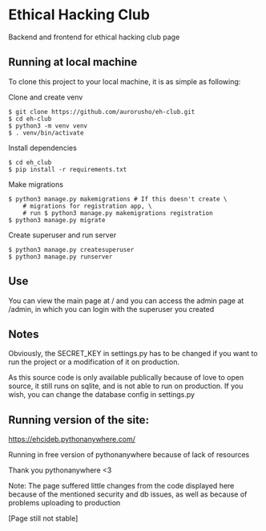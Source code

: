 # Ethical Hacking Club
Backend and frontend for ethical hacking club page

## Running at local machine
To clone this project to your local machine, it is as simple as following:

Clone and create venv
```
$ git clone https://github.com/aurorusho/eh-club.git
$ cd eh-club
$ python3 -m venv venv
$ . venv/bin/activate
```
Install dependencies
```
$ cd eh_club
$ pip install -r requirements.txt
```
Make migrations
```
$ python3 manage.py makemigrations # If this doesn't create \
    # migrations for registration app, \
    # run $ python3 manage.py makemigrations registration
$ python3 manage.py migrate
```
Create superuser and run server
```
$ python3 manage.py createsuperuser
$ python3 manage.py runserver
```

## Use
You can view the main page at / and you can access the admin page at /admin, in which you can login with the superuser you created

## Notes
Obviously, the SECRET_KEY in settings.py has to be changed if you want to run the project or a modification of it on production.

As this source code is only available publically because of love to open source, it still runs on sqlite, and is not able to run on production. If 
you wish, you can change the database config in settings.py

## Running version of the site:
https://ehcideb.pythonanywhere.com/

Running in free version of pythonanywhere because of lack of resources

Thank you pythonanywhere <3

Note: The page suffered little changes from the code displayed here because of the mentioned security and db issues, as well as because of problems uploading to production

[Page still not stable]

